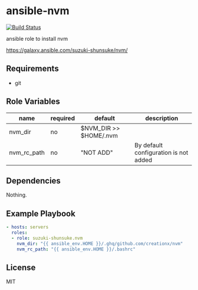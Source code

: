 # ansible-nvm

[![Build Status](https://travis-ci.org/suzuki-shunsuke/ansible-nvm.svg?branch=master)](https://travis-ci.org/suzuki-shunsuke/ansible-nvm)

ansible role to install nvm

https://galaxy.ansible.com/suzuki-shunsuke/nvm/

Requirements
------------

* git

Role Variables
--------------

name | required | default | description
--- | --- | --- | ---
nvm_dir | no | $NVM_DIR >> $HOME/.nvm |
nvm_rc_path | no | "NOT ADD" | By default configuration is not added

Dependencies
------------

Nothing.

Example Playbook
----------------

```yaml
- hosts: servers
  roles:
  - role: suzuki-shunsuke.nvm
    nvm_dir: "{{ ansible_env.HOME }}/.ghq/github.com/creationx/nvm"
    nvm_rc_path: "{{ ansible_env.HOME }}/.bashrc"
```

License
-------

MIT
